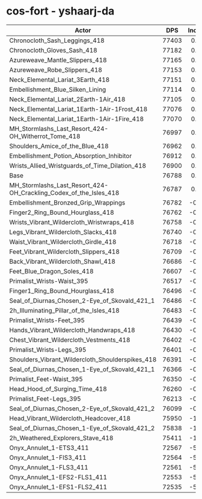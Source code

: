 # cos-fort - yshaarj-da
| Actor | DPS | Increase |
|---|:---:|:---:|
|Chronocloth_Sash_Leggings_418|77403|0.80%|
|Chronocloth_Gloves_Sash_418|77182|0.51%|
|Azureweave_Mantle_Slippers_418|77165|0.49%|
|Azureweave_Robe_Slippers_418|77153|0.48%|
|Neck_Elemental_Lariat_3Earth_418|77151|0.47%|
|Embellishment_Blue_Silken_Lining|77114|0.42%|
|Neck_Elemental_Lariat_2Earth-1Air_418|77105|0.41%|
|Neck_Elemental_Lariat_1Earth-1Air-1Frost_418|77076|0.38%|
|Neck_Elemental_Lariat_1Earth-1Air-1Fire_418|77070|0.37%|
|MH_Stormlashs_Last_Resort_424-OH_Witherrot_Tome_418|76997|0.27%|
|Shoulders_Amice_of_the_Blue_418|76962|0.23%|
|Embellishment_Potion_Absorption_Inhibitor|76912|0.16%|
|Wrists_Allied_Wristguards_of_Time_Dilation_418|76900|0.15%|
|Base|76788|0.00%|
|MH_Stormlashs_Last_Resort_424-OH_Crackling_Codex_of_the_Isles_418|76787|0.00%|
|Embellishment_Bronzed_Grip_Wrappings|76782|-0.01%|
|Finger2_Ring_Bound_Hourglass_418|76762|-0.03%|
|Wrists_Vibrant_Wildercloth_Wristwraps_418|76758|-0.04%|
|Legs_Vibrant_Wildercloth_Slacks_418|76740|-0.06%|
|Waist_Vibrant_Wildercloth_Girdle_418|76718|-0.09%|
|Feet_Vibrant_Wildercloth_Slippers_418|76709|-0.10%|
|Back_Vibrant_Wildercloth_Shawl_418|76686|-0.13%|
|Feet_Blue_Dragon_Soles_418|76607|-0.24%|
|Primalist_Wrists-Waist_395|76517|-0.35%|
|Finger1_Ring_Bound_Hourglass_418|76496|-0.38%|
|Seal_of_Diurnas_Chosen_2-Eye_of_Skovald_421_1|76486|-0.39%|
|2h_Illuminating_Pillar_of_the_Isles_418|76483|-0.40%|
|Primalist_Wrists-Feet_395|76439|-0.45%|
|Hands_Vibrant_Wildercloth_Handwraps_418|76430|-0.47%|
|Chest_Vibrant_Wildercloth_Vestments_418|76402|-0.50%|
|Primalist_Wrists-Legs_395|76401|-0.50%|
|Shoulders_Vibrant_Wildercloth_Shoulderspikes_418|76391|-0.52%|
|Seal_of_Diurnas_Chosen_1-Eye_of_Skovald_421_1|76366|-0.55%|
|Primalist_Feet-Waist_395|76350|-0.57%|
|Head_Hood_of_Surging_Time_418|76260|-0.69%|
|Primalist_Feet-Legs_395|76213|-0.75%|
|Seal_of_Diurnas_Chosen_2-Eye_of_Skovald_421_2|76099|-0.90%|
|Head_Vibrant_Wildercloth_Headcover_418|75950|-1.09%|
|Seal_of_Diurnas_Chosen_1-Eye_of_Skovald_421_2|75838|-1.24%|
|2h_Weathered_Explorers_Stave_418|75411|-1.79%|
|Onyx_Annulet_1-ETS3_411|72567|-5.50%|
|Onyx_Annulet_1-FIS3_411|72564|-5.50%|
|Onyx_Annulet_1-FLS3_411|72561|-5.50%|
|Onyx_Annulet_1-EFS2-FLS1_411|72553|-5.52%|
|Onyx_Annulet_1-EFS1-FLS2_411|72535|-5.54%|
